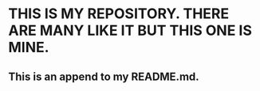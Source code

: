 # THIS IS MY REPOSITORY. THERE ARE MANY LIKE IT BUT THIS ONE IS MINE.
## This is an append to my README.md.
